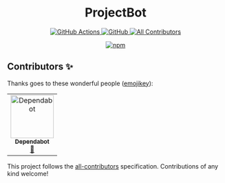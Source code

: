 <h1 align="center">
  ProjectBot
</h1>
<p align="center">
  <a href="https://github.com/ATiltedTree/projectbot/actions">
    <img
      alt="GitHub Actions"
      src="https://shields-staging-pr-3913.herokuapp.com/github/actions/atiltedtree/projectbot/master?style=flat-square"
    />
  </a>
  <a href="https://github.com/ATiltedTree/projectbot/blob/master/LICENSE">
    <img
      alt="GitHub"
      src="https://img.shields.io/github/license/atiltedtree/projectbot?style=flat-square"
    />
  </a>
  <a href="#contributors-">
    <img
      alt="All Contributors"
      src="https://img.shields.io/badge/all_contributors-1-orange.svg?style=flat-square"
    />
  </a>
</p>
<p align="center">
  <a href="https://www.npmjs.com/@projectbot/cli">
    <img alt="npm" src="https://img.shields.io/npm/dm/@projectbot/cli?style=for-the-badge" />
  </a>
</p>

## Contributors ✨

Thanks goes to these wonderful people ([emojikey](https://allcontributors.org/docs/en/emoji-key)):

<!-- ALL-CONTRIBUTORS-LIST:START - Do not remove or modify this section -->
<!-- markdownlint-disable -->
<!-- prettier-ignore -->
<table>
  <tr>
    <td align="center"><a href="https://dependabot.com"><img src="https://avatars1.githubusercontent.com/u/27347476?v=4" width="100px;" alt="Dependabot"/><br /><sub><b>Dependabot</b></sub></a><br /><a href="#maintenance-dependabot" title="Maintenance">🚧</a></td>
  </tr>
</table>

<!-- ALL-CONTRIBUTORS-LIST:END -->

This project follows the [all-contributors](https://github.com/all-contributors/all-contributors)
specification. Contributions of any kind welcome!
